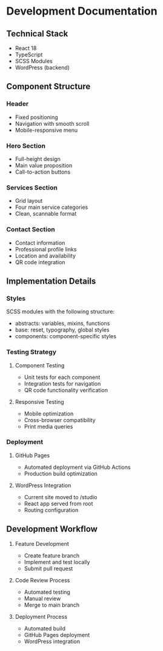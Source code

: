 # Development Documentation

## Technical Stack

- React 18
- TypeScript
- SCSS Modules
- WordPress (backend)

## Component Structure

### Header

- Fixed positioning
- Navigation with smooth scroll
- Mobile-responsive menu

### Hero Section

- Full-height design
- Main value proposition
- Call-to-action buttons

### Services Section

- Grid layout
- Four main service categories
- Clean, scannable format

### Contact Section

- Contact information
- Professional profile links
- Location and availability
- QR code integration

## Implementation Details

### Styles

SCSS modules with the following structure:

- abstracts: variables, mixins, functions
- base: reset, typography, global styles
- components: component-specific styles

### Testing Strategy

1. Component Testing

   - Unit tests for each component
   - Integration tests for navigation
   - QR code functionality verification

2. Responsive Testing
   - Mobile optimization
   - Cross-browser compatibility
   - Print media queries

### Deployment

1. GitHub Pages

   - Automated deployment via GitHub Actions
   - Production build optimization

2. WordPress Integration
   - Current site moved to /studio
   - React app served from root
   - Routing configuration

## Development Workflow

1. Feature Development

   - Create feature branch
   - Implement and test locally
   - Submit pull request

2. Code Review Process

   - Automated testing
   - Manual review
   - Merge to main branch

3. Deployment Process
   - Automated build
   - GitHub Pages deployment
   - WordPress integration
